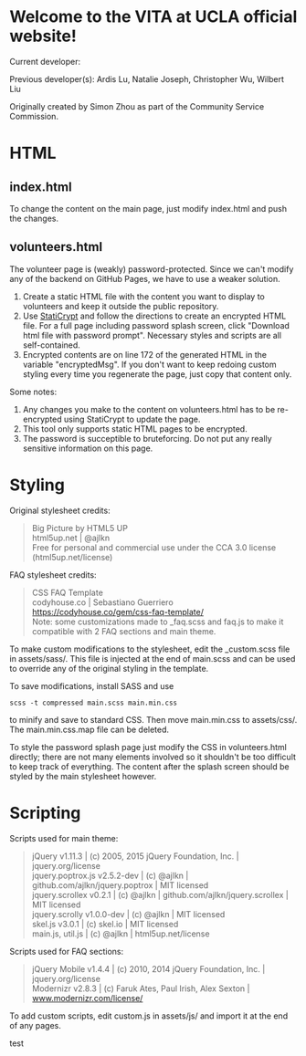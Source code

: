 # Welcome to the VITA at UCLA official website!
Current developer:

Previous developer(s): Ardis Lu, Natalie Joseph, Christopher Wu, Wilbert Liu

Originally created by Simon Zhou as part of the Community Service Commission.  

# HTML
## index.html
To change the content on the main page, just modify index.html and push the changes.
## volunteers.html
The volunteer page is (weakly) password-protected. Since we can't modify any of the backend on GitHub Pages, we have to use a weaker solution.  

1. Create a static HTML file with the content you want to display to volunteers and keep it outside the public repository.
2. Use <a href="https://robinmoisson.github.io/staticrypt/">StatiCrypt</a> and follow the directions to create an encrypted HTML file. For a full page including password splash screen, click "Download html file with password prompt". Necessary styles and scripts are all self-contained.
3. Encrypted contents are on line 172 of the generated HTML in the variable "encryptedMsg". If you don't want to keep redoing custom styling every time you regenerate the page, just copy that content only.

Some notes:

1. Any changes you make to the content on volunteers.html has to be re-encrypted using StatiCrypt to update the page.
2. This tool only supports static HTML pages to be encrypted.
3. The password is succeptible to bruteforcing. Do not put any really sensitive information on this page.  

# Styling
Original stylesheet credits:

>Big Picture by HTML5 UP  
>html5up.net | @ajlkn  
>Free for personal and commercial use under the CCA 3.0 license (html5up.net/license)

FAQ stylesheet credits:  
> CSS FAQ Template  
> codyhouse.co | Sebastiano Guerriero  
> https://codyhouse.co/gem/css-faq-template/  
> Note: some customizations made to _faq.scss and faq.js to make it compatible with 2 FAQ sections and main theme.

To make custom modifications to the stylesheet, edit the _custom.scss file in assets/sass/. This file is injected at the end of main.scss and can be used to override any of the original styling in the template.

To save modifications, install SASS and use
```
scss -t compressed main.scss main.min.css
```
to minify and save to standard CSS. Then move main.min.css to assets/css/. The main.min.css.map file can be deleted.

To style the password splash page just modify the CSS in volunteers.html directly; there are not many elements involved so it shouldn't be too difficult to keep track of everything. The content after the splash screen should be styled by the main stylesheet however.

# Scripting
Scripts used for main theme:
> jQuery v1.11.3 | (c) 2005, 2015 jQuery Foundation, Inc. | jquery.org/license  
> jquery.poptrox.js v2.5.2-dev | (c) @ajlkn | github.com/ajlkn/jquery.poptrox | MIT licensed  
> jquery.scrollex v0.2.1 | (c) @ajlkn | github.com/ajlkn/jquery.scrollex | MIT licensed  
> jquery.scrolly v1.0.0-dev | (c) @ajlkn | MIT licensed  
> skel.js v3.0.1 | (c) skel.io | MIT licensed  
> main.js, util.js | (c) @ajlkn | html5up.net/license

Scripts used for FAQ sections:
> jQuery Mobile v1.4.4 | (c) 2010, 2014 jQuery Foundation, Inc. | jquery.org/license  
> Modernizr v2.8.3 | (c) Faruk Ates, Paul Irish, Alex Sexton | www.modernizr.com/license/  

To add custom scripts, edit custom.js in assets/js/ and import it at the end of any pages.

test
